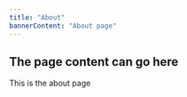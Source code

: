 ```yaml
---
title: "About"
bannerContent: "About page"
---
```


## The page content can go here 

This is the about page